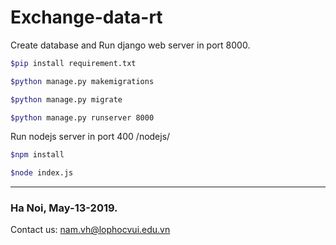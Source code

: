 # Exchange-data-rt
Create database and Run django web server in port 8000.
```bash
$pip install requirement.txt

$python manage.py makemigrations

$python manage.py migrate

$python manage.py runserver 8000
```

Run nodejs server in port 400
/nodejs/

```bash
$npm install

$node index.js
```
---
### Ha Noi, May-13-2019.
Contact us: nam.vh@lophocvui.edu.vn
